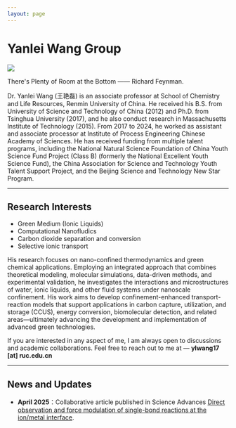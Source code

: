 ```yaml
---
layout: page
---
```


# Yanlei Wang Group

<img src="https://ylwang17.github.io/cover.jpg" class="floatpic">

There's Plenty of Room at the Bottom —— Richard Feynman.

Dr. Yanlei Wang (王艳磊) is an associate professor at School of Chemistry and Life Resources, Renmin University of China. He received his B.S. from University of Science and Technology of China (2012) and Ph.D. from Tsinghua University (2017), and he also conduct research in Massachusetts Institute of Technology (2015). From 2017 to 2024, he worked as assistant and associate processor at Institute of Process Engineering Chinese Academy of Sciences. He has received funding from multiple talent programs, including the National Natural Science Foundation of China Youth Science Fund Project (Class B) (formerly the National Excellent Youth Science Fund), the China Association for Science and Technology Youth Talent Support Project, and the Beijing Science and Technology New Star Program.

---

## Research Interests

- Green Medium (Ionic Liquids)
- Computational Nanofludics
- Carbon dioxide separation and conversion
- Selective ionic transport

His research focuses on nano-confined thermodynamics and green chemical applications. Employing an integrated approach that combines theoretical modeling, molecular simulations, data-driven methods, and experimental validation, he investigates the interactions and microstructures of water, ionic liquids, and other fluid systems under nanoscale confinement. His work aims to develop confinement-enhanced transport-reaction models that support applications in carbon capture, utilization, and storage (CCUS), energy conversion, biomolecular detection, and related areas—ultimately advancing the development and implementation of advanced green technologies.

If you are interested in any aspect of me, I am always open to discussions and academic collaborations. Feel free to reach out to me at — **ylwang17 [at] ruc.edu.cn**

---

## News and Updates

- **April 2025**：Collaborative article published in Science Advances [Direct observation and force modulation of single-bond reactions at the ion/metal interface](https://www.science.org/doi/full/10.1126/sciadv.adv4771).


<br>


